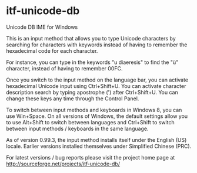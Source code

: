 itf-unicode-db
==============

Unicode DB IME for Windows

This is an input method that allows you to type Unicode characters by searching for characters with keywords instead of having to remember the hexadecimal code for each character.

For instance, you can type in the keywords "u diaeresis" to find the "ü" character, instead of having to remember 00FC.

Once you switch to the input method on the language bar, you can activate hexadecimal Unicode input using Ctrl+Shift+U. You can activate character description search by typing apostrophe (') after Ctrl+Shift+U. You can change these keys any time through the Control Panel.

To switch between input methods and keyboards in Windows 8, you can use Win+Space. On all versions of Windows, the default settings allow you to use Alt+Shift to switch between languages and Ctrl+Shift to switch between input methods / keyboards in the same language.

As of version 0.99.3, the input method installs itself under the English (US) locale. Earlier versions installed themselves under Simplified Chinese (PRC).

For latest versions / bug reports please visit the project home page at http://sourceforge.net/projects/itf-unicode-db/

